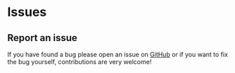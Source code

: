 # Issues

## Report an issue

If you have found a bug please open an issue on [GitHub](https://github.com/qwerty084/vue3-chessboard/issues) or if you want to fix the bug yourself, contributions are very welcome!
